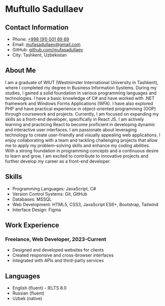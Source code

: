 # Muftullo Sadullaev

## Contact Information
- Phone: [+998 (91) 001 69 69](tel:+998910016969)
- Email: [mufasadullaev@gmail.com](mailto:mufasadullaev@gmail.com)
- GitHub: [github.com/mufasadullaev](https://github.com/mufasadullaev)
- City: Tashkent, Uzbekistan

## About Me
I am a graduate of WIUT (Westminster International University in Tashkent), where I completed my degree in Business Information Systems. During my studies, I gained a solid foundation in various programming languages and technologies.
I have a basic knowledge of C# and have worked with .NET framework and Windows Forms Applications (WFA). I have also explored PHP and have practical experience in object-oriented programming (OOP) through coursework and projects.
Currently, I am focused on expanding my skills as a front-end developer, specifically in React JS. I am actively learning and practicing React to become proficient in developing dynamic and interactive user interfaces.
I am passionate about leveraging technology to create user-friendly and visually appealing web applications. I enjoy collaborating with a team and tackling challenging projects that allow me to apply my problem-solving skills and enhance my coding abilities.
With a strong foundation in programming concepts and a continuous desire to learn and grow, I am excited to contribute to innovative projects and further develop my career as a front-end developer.

## Skills
- Programming Languages: JavaScript, C#
- Version Control Systems: Git, GitHub
- Databases: MSSQL
- Web Development: HTML5, CSS3, JavaScript ES6+, Bootstrap, Tailwind
- Interface Design: Figma

## Work Experience
### Freelance, Web Developer, 2023-Current
- Designed and developed websites for clients
- Created responsive and cross-browser interfaces
- Integrated with APIs and third-party services

## Languages
- English (fluent) - IELTS 8.0
- Russian (fluent)
- Uzbek (native)

